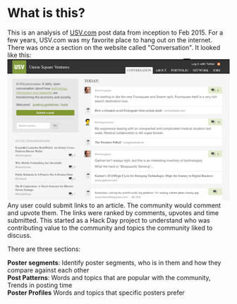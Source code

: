 # What is this?

This is an analysis of [USV.com](https://www.USV.com) post data from inception to Feb 2015. For a few years, USV.com was my favorite place to hang out on the internet. There was once a section on the website called "Conversation". It looked like this:   
![Conversation](images/USV-conversation-1.png)
Any user could submit links to an article. The community would comment and upvote them. The links were ranked by comments, upvotes and time submitted. This started as a Hack Day project to understand who was contributing value to the community and topics the community liked to discuss. 

There are three sections: 

**Poster segments**: Identify poster segments, who is in them and how they compare against each other  <br />
**Post Patterns**: Words and topics that are popular with the community, Trends in posting time <br />
**Poster Profiles** Words and topics that specific posters prefer  <br />
